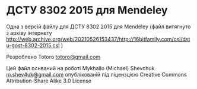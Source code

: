 # ДСТУ 8302 2015 для Mendeley
Одна з версій файлу для ДСТУ 8302 2015 для Mendeley (файл витягнуто з архіву інтернету http://web.archive.org/web/20210526153437/http://16bitfamily.com/csl/dstu-gost-8302-2015.csl )

Розроблено Totoro totoro@gmail.com 

Цей файл оснваний на роботі Mykhailo (Michael) Shevchuk m.shev4uk@gmail.com опублікованій під ліцензцією Creative Commons Attribution-Share Alike 3.0 License
